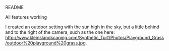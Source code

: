README

All features working

I created an outdoor setting with the sun high in the sky, but a little behind and to the right of the camera, such as the one here: http://www.kleinslandscaping.com/Synthetic_Turf/Photos/Playground_Grass/outdoor%20playground%20grass.jpg.  




